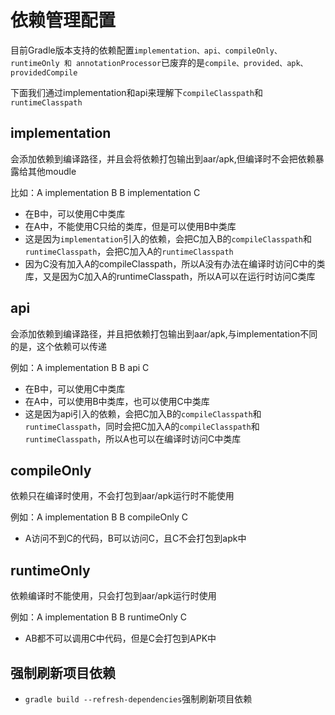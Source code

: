 # 依赖管理配置

目前Gradle版本支持的依赖配置`implementation、api、compileOnly、runtimeOnly 和 annotationProcessor`已废弃的是`compile、provided、apk、providedCompile`

下面我们通过implementation和api来理解下`compileClasspath`和`runtimeClasspath`

## implementation

会添加依赖到编译路径，并且会将依赖打包输出到aar/apk,但编译时不会把依赖暴露给其他moudle

比如：A implementation B  B implementation C

- 在B中，可以使用C中类库
- 在A中，不能使用C只给的类库，但是可以使用B中类库
- 这是因为`implementation`引入的依赖，会把C加入B的`compileClasspath`和`runtimeClasspath`，会把C加入A的`runtimeClasspath`
- 因为C没有加入A的compileClasspath，所以A没有办法在编译时访问C中的类库，又是因为C加入A的runtimeClasspath，所以A可以在运行时访问C类库

## api

会添加依赖到编译路径，并且把依赖打包输出到aar/apk,与implementation不同的是，这个依赖可以传递

例如：A implementation B   B api C

- 在B中，可以使用C中类库
- 在A中，可以使用B中类库，也可以使用C中类库
- 这是因为api引入的依赖，会把C加入B的`compileClasspath`和`runtimeClasspath`，同时会把C加入A的`compileClasspath`和`runtimeClasspath`，所以A也可以在编译时访问C中类库

## compileOnly

依赖只在编译时使用，不会打包到aar/apk运行时不能使用

例如：A implementation B   B compileOnly C

- A访问不到C的代码，B可以访问C，且C不会打包到apk中

## runtimeOnly

依赖编译时不能使用，只会打包到aar/apk运行时使用

例如：A implementation B   B runtimeOnly C

- AB都不可以调用C中代码，但是C会打包到APK中

## 强制刷新项目依赖

- `gradle build --refresh-dependencies`强制刷新项目依赖